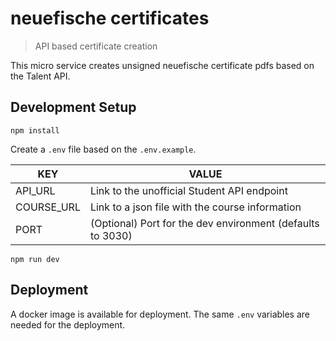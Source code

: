 # neuefische certificates

> API based certificate creation

This micro service creates unsigned neuefische certificate pdfs based on the Talent API.

## Development Setup

```
npm install
```

Create a `.env` file based on the `.env.example`.

| KEY        | VALUE                                                      |
| ---------- | ---------------------------------------------------------- |
| API_URL    | Link to the unofficial Student API endpoint                |
| COURSE_URL | Link to a json file with the course information            |
| PORT       | (Optional) Port for the dev environment (defaults to 3030) |

```
npm run dev
```

## Deployment

A docker image is available for deployment.
The same `.env` variables are needed for the deployment.
